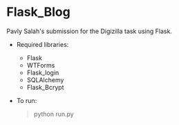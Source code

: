 # Flask_Blog

Pavly Salah's submission for the Digizilla task using Flask.

- Required libraries:
    - Flask
    - WTForms
    - Flask_login
    - SQLAlchemy
    - Flask_Bcrypt
    
- To run:
  > python run.py
